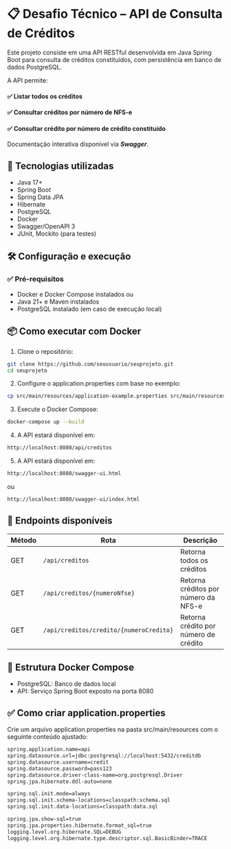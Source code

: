 # 📋 Desafio Técnico – API de Consulta de Créditos
Este projeto consiste em uma API RESTful desenvolvida em Java Spring Boot para consulta de créditos constituídos, com persistência em banco de dados PostgreSQL.

A API permite:
#### ✅ Listar todos os créditos
#### ✅ Consultar créditos por número de NFS-e
#### ✅ Consultar crédito por número de crédito constituído

Documentação interativa disponível via ***Swagger***.

## 🚀 Tecnologias utilizadas
- Java 17+
- Spring Boot
- Spring Data JPA
- Hibernate
- PostgreSQL
- Docker
- Swagger/OpenAPI 3
- JUnit, Mockito (para testes)

## 🛠️ Configuração e execução
### ✅ Pré-requisitos
- Docker e Docker Compose instalados
ou
- Java 21+ e Maven instalados
- PostgreSQL instalado (em caso de execução local)

## 📦 Como executar com Docker
1. Clone o repositório:
```bash
git clone https://github.com/seuusuario/seuprojeto.git
cd seuprojeto
```

2. Configure o application.properties com base no exemplo:
```bash
cp src/main/resources/application-example.properties src/main/resources/application.properties
```

3. Execute o Docker Compose:
```bash
docker-compose up --build
```

4. A API estará disponível em:
```bash
http://localhost:8080/api/creditos
```

5. A API estará disponível em:
```bash
http://localhost:8080/swagger-ui.html
```
ou
```bash
http://localhost:8080/swagger-ui/index.html
```

## 📖 Endpoints disponíveis
| Método | Rota                                    | Descrição                             |
| ------ | --------------------------------------- | ------------------------------------- |
| GET    | `/api/creditos`                         | Retorna todos os créditos             |
| GET    | `/api/creditos/{numeroNfse}`            | Retorna créditos por número da NFS-e  |
| GET    | `/api/creditos/credito/{numeroCredito}` | Retorna crédito por número de crédito |


## 🐳 Estrutura Docker Compose
- PostgreSQL: Banco de dados local
- API: Serviço Spring Boot exposto na porta 8080

## ✅ Como criar application.properties
Crie um arquivo application.properties na pasta src/main/resources com o seguinte conteúdo ajustado:
```bash
spring.application.name=api
spring.datasource.url=jdbc:postgresql://localhost:5432/creditdb
spring.datasource.username=credit
spring.datasource.password=pass123
spring.datasource.driver-class-name=org.postgresql.Driver
spring.jpa.hibernate.ddl-auto=none

spring.sql.init.mode=always
spring.sql.init.schema-locations=classpath:schema.sql
spring.sql.init.data-locations=classpath:data.sql

spring.jpa.show-sql=true
spring.jpa.properties.hibernate.format_sql=true
logging.level.org.hibernate.SQL=DEBUG
logging.level.org.hibernate.type.descriptor.sql.BasicBinder=TRACE
```